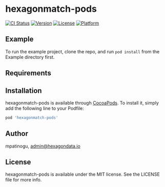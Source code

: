 # hexagonmatch-pods

[![CI Status](https://img.shields.io/travis/mpatinogu/hexagonmatch-pods.svg?style=flat)](https://travis-ci.org/mpatinogu/hexagonmatch-pods)
[![Version](https://img.shields.io/cocoapods/v/hexagonmatch-pods.svg?style=flat)](https://cocoapods.org/pods/hexagonmatch-pods)
[![License](https://img.shields.io/cocoapods/l/hexagonmatch-pods.svg?style=flat)](https://cocoapods.org/pods/hexagonmatch-pods)
[![Platform](https://img.shields.io/cocoapods/p/hexagonmatch-pods.svg?style=flat)](https://cocoapods.org/pods/hexagonmatch-pods)

## Example

To run the example project, clone the repo, and run `pod install` from the Example directory first.

## Requirements

## Installation

hexagonmatch-pods is available through [CocoaPods](https://cocoapods.org). To install
it, simply add the following line to your Podfile:

```ruby
pod 'hexagonmatch-pods'
```

## Author

mpatinogu, admin@hexagondata.io

## License

hexagonmatch-pods is available under the MIT license. See the LICENSE file for more info.

